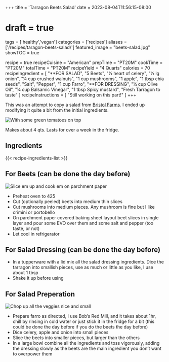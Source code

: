+++
title = 'Tarragon Beets Salad'
date = 2023-08-04T11:56:15-08:00
# draft = true
tags = ['healthy','vegan']
categories = ['recipes']
aliases = ['/recipes/taragon-beets-salad/']
featured_image = "beets-salad.jpg"
showTOC = true

recipe = true
recipeCuisine = "American"
prepTime = "PT20M"
cookTime = "PT20M"
totalTime = "PT20M"
recipeYield = "4 Quarts"
calories = 70
recipeIngredient = [
    "**FOR SALAD",
    "5 Beets",
    "½ heart of celery",
    "½ lg onion",
    "¼ cup crushed walnuts",
    "1 cup mushrooms",
    "1 apple",
    "1 tbsp chia seeds",
    "Salt",
    "Pepper",
    "1 cup Farro",
    "**FOR DRESSING",
    "¼ cup Olive Oil",
    "¼ cup Balsamic Vinegar",
    "1 tbsp Spicy mustard",
    "Fresh Tarragon to taste"
  ]
recipeInstructions = [
  "Still working on this part!"
  ]
+++

This was an attempt to copy a salad from [Bristol Farms](https://www.bristolfarms.com/). I ended up modifying it quite a bit from the initial ingredients.

![With some green tomatoes on top](beets-salad.jpg)

Makes about 4 qts. Lasts for over a week in the fridge.

## Ingredients
{{< recipe-ingredients-list >}}



## For Beets (can be done the day before)

![Slice em up and cook em on parchment paper](beets-on-parchment.jpg)

- Preheat oven to 425
- Cut (optionally peeled) beets into medium thin slices
- Cut mushrooms into medium pieces. Any mushroom is fine but I like crimini or portobello
- On parchment paper covered baking sheet layout beet slices in single layer and pour some EVO over them and some salt and pepper (too taste, or not)
- Let cool in refrigerator

## For Salad Dressing (can be done the day before)

- In a tupperware with a lid mix all the salad dressing ingredients. Dice the tarragon into smallish pieces, use as much or little as you like, I use about 1 tbsp
- Shake it up before using

## For Salad Preperation

![Chop up all the veggies nice and small](chopped-veggies.jpg)

- Prepare farro as directed, I use Bob’s Red Mill, and it takes about 1hr, chill by rinsing in cold water or just stick it in the fridge for a bit (this could be done the day before if you do the beets the day before)
- Dice celery, apple and onion into small pieces
- Slice the beets into smaller pieces, but larger than the others
- In a large bowl combine all the ingredients and toss vigorously, adding the dressing slowly as the beets are the main ingredient you don’t want to overpower them
